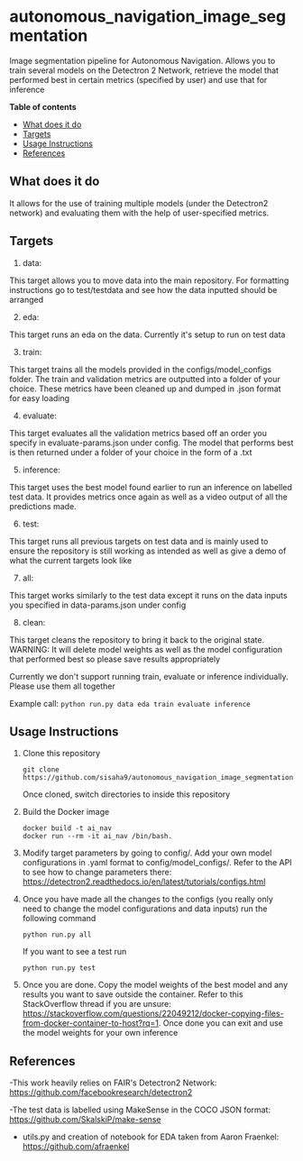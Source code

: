 # autonomous_navigation_image_segmentation

Image segmentation pipeline for Autonomous Navigation. Allows you to train several models on the Detectron 2 Network, retrieve the model that performed best in certain metrics (specified by user) and use that for inference

**Table of contents**
- [What does it do](#what-does-it-do)
- [Targets](#targets)
- [Usage Instructions](#usage-instructions)
- [References](#references)

## What does it do

It allows for the use of training multiple models (under the Detectron2 network) and evaluating them with the help of user-specified metrics. 

## Targets

1. data:

  This target allows you to move data into the main repository. For formatting instructions go to test/testdata and see how the data inputted should be arranged
  
2. eda:

  This target runs an eda on the data. Currently it's setup to run on test data
  
3. train:

  This target trains all the models provided in the configs/model_configs folder. The train and validation metrics are outputted into a folder of your choice. These metrics have been cleaned up and dumped in .json format for easy loading
  
4. evaluate:

  This target evaluates all the validation metrics based off an order you specify in evaluate-params.json under config. The model that performs best is then returned under a folder of your choice in the form of a .txt
  
5. inference:

  This target uses the best model found earlier to run an inference on labelled test data. It provides metrics once again as well as a video output of all the predictions made.
  
6. test:

  This target runs all previous targets on test data and is mainly used to ensure the repository is still working as intended as well as give a demo of what the current targets look like
  
7. all:

  This target works similarly to the test data except it runs on the data inputs you specified in data-params.json under config
  
8. clean:

  This target cleans the repository to bring it back to the original state. WARNING: It will delete model weights as well as the model configuration that performed best so please save results appropriately

Currently we don't support running train, evaluate or inference individually. Please use them all together

Example call: ```python run.py data eda train evaluate inference```


## Usage Instructions

1. Clone this repository
   ```
   git clone https://github.com/sisaha9/autonomous_navigation_image_segmentation.git
   ```
   Once cloned, switch directories to inside this repository

2. Build the Docker image
   ```
   docker build -t ai_nav
   docker run --rm -it ai_nav /bin/bash.
   ```

3. Modify target parameters by going to config/. Add your own model configurations in .yaml format to config/model_configs/. Refer to the API to see how to change parameters there: https://detectron2.readthedocs.io/en/latest/tutorials/configs.html

4. Once you have made all the changes to the configs (you really only need to change the model configurations and data inputs) run the following command
   ```: https://github.com/facebookresearch/detectron2
   python run.py all
   ```
   If you want to see a test run
    ```
    python run.py test
    ```
5. Once you are done. Copy the model weights of the best model and any results you want to save outside the container. Refer to this StackOverflow thread if you are unsure: https://stackoverflow.com/questions/22049212/docker-copying-files-from-docker-container-to-host?rq=1. Once done you can exit and use the model weights for your own inference

## References

-This work heavily relies on FAIR's Detectron2 Network: https://github.com/facebookresearch/detectron2

-The test data is labelled using MakeSense in the COCO JSON format: https://github.com/SkalskiP/make-sense 

- utils.py and creation of notebook for EDA taken from Aaron Fraenkel: https://github.com/afraenkel
